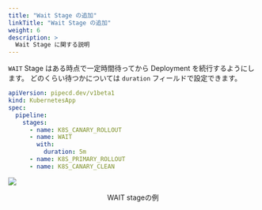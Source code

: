 ```yaml
---
title: "Wait Stage の追加"
linkTitle: "Wait Stage の追加"
weight: 6
description: >
  Wait Stage に関する説明
---
```


`WAIT` Stage はある時点で一定時間待ってから Deployment を続行するようにします。
どのくらい待つかについては `duration` フィールドで設定できます。

``` yaml
apiVersion: pipecd.dev/v1beta1
kind: KubernetesApp
spec:
  pipeline:
    stages:
      - name: K8S_CANARY_ROLLOUT
      - name: WAIT
        with:
          duration: 5m
      - name: K8S_PRIMARY_ROLLOUT
      - name: K8S_CANARY_CLEAN
```

![](/images/deployment-wait-stage.png)
<p style="text-align: center;">
WAIT stageの例
</p>
